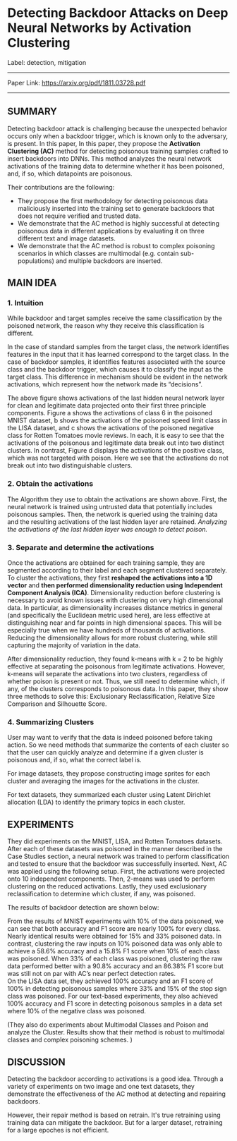 ﻿#  Detecting Backdoor Attacks on Deep Neural Networks by Activation Clustering 

Label: detection, mitigation

---

Paper Link: https://arxiv.org/pdf/1811.03728.pdf

---

## SUMMARY
Detecting backdoor attack is challenging because the unexpected behavior occurs only when a backdoor trigger, which is known only to the adversary, is present. In this paper, In this paper, they propose the **Activation Clustering (AC)** method for detecting poisonous training samples crafted to insert backdoors into DNNs. This method analyzes the neural network activations of the training data to determine whether it has been poisoned, and, if so, which datapoints are poisonous.  

Their contributions are the following:

- They propose the first methodology for detecting poisonous data maliciously inserted into the training set to generate backdoors that does not require verified and trusted data.  
- We demonstrate that the AC method is highly successful at detecting poisonous data in different applications by evaluating it on three different text and image datasets.  
- We demonstrate that the AC method is robust to complex poisoning scenarios in which classes are multimodal (e.g. contain sub-populations) and multiple backdoors are inserted.

## MAIN IDEA
### 1. Intuition 
While backdoor and target samples receive the same classification by the poisoned network, the reason why they receive this classification is different.   

In the case of standard samples from the target class, the network identifies features in the input that it has learned correspond to the target class. In the case of backdoor samples, it identifies features associated with the source class and the backdoor trigger, which causes it to classify the input as the target class. This difference in mechanism should be evident in the network activations, which represent how the network made its “decisions”.  


The above figure shows activations of the last hidden neural network layer for clean and legitimate data projected onto their first three principle components. Figure a shows the activations of class 6 in the poisoned MNIST dataset, b shows the activations of the poisoned speed limit class in the LISA dataset, and c shows the activations of the poisoned negative class for Rotten Tomatoes movie reviews. In
each, it is easy to see that the activations of the poisonous and legitimate data break out into two distinct clusters. In contrast, Figure d displays the activations of the positive class, which was not targeted with poison. Here we see that the activations do not break out into two distinguishable clusters.  

### 2. Obtain the activations 


The Algorithm they use to obtain the activations are shown above. First, the neural network is trained using untrusted data that potentially includes poisonous samples. Then, the network is queried using the training data and the resulting activations of the last hidden layer are retained. *Analyzing the activations of the last hidden layer was enough to detect poison.*   

### 3. Separate and determine the activations 
Once the activations are obtained for each training sample, they are segmented according to their label and each segment clustered separately. To cluster the activations, they first **reshaped the activations into a 1D vector** and **then performed dimensionality reduction using Independent Component Analysis (ICA)**. Dimensionality reduction before clustering is necessary to avoid known issues with clustering on very high dimensional data. In particular, as dimensionality increases distance metrics in general (and specifically the Euclidean metric used here), are less effective at distinguishing near and far points in high dimensional spaces. This will be especially true when we have hundreds of thousands of activations. Reducing the dimensionality allows for more robust clustering, while still capturing the majority of variation in the data. 

After dimensionality reduction, they found k-means with k = 2 to be highly effective at separating the poisonous from legitimate activations. However, k-means will separate the activations into two clusters, regardless of whether poison is present or not. Thus, we still need to determine which, if any, of the clusters corresponds to poisonous data. In this paper, they show three methods to solve this: Exclusionary Reclassification, Relative Size Comparison and Silhouette Score.

### 4. Summarizing Clusters
User may want to verify that the data is indeed poisoned before taking action. So we need methods that summarize the contents of each cluster so that the user can quickly analyze and determine if a given cluster is poisonous and, if so, what the correct label is.

For image datasets, they propose constructing image sprites for each cluster and averaging the images for the activations in the cluster.
  
For text datasets, they summarized each cluster using Latent Dirichlet allocation (LDA) to identify the primary topics in each cluster. 

## EXPERIMENTS

They did experiments on the MNIST, LISA, and Rotten Tomatoes datasets. After each of these datasets was poisoned in the manner described in the Case Studies section, a neural network was trained to perform classification and tested to ensure that the backdoor was successfully inserted. Next, AC was applied using the following setup. First, the activations were projected onto 10 independent components. Then, 2-means was used to perform clustering on the reduced activations. Lastly, they used exclusionary reclassification to determine which cluster, if any, was poisoned.

The results of backdoor detection are shown below: 


From the results of MNIST experiments with 10% of the data poisoned, we can see that both accuracy and F1 score are nearly 100% for every class. Nearly identical results were obtained for 15% and 33% poisoned data. In contrast, clustering the raw inputs on 10% poisoned data was only able to achieve a 58.6% accuracy and a 15.8% F1 score when 10% of each class was poisoned. When 33% of each class was poisoned, clustering the raw data performed better with a 90.8% accuracy and an 86.38% F1 score but was still not on par with AC’s near perfect detection rates.  
On the LISA data set, they achieved 100% accuracy and an F1 score of 100% in detecting poisonous samples where 33% and 15% of the stop sign class was poisoned. For our text-based experiments, they also achieved 100% accuracy and F1 score in detecting poisonous samples in a data set where 10% of the negative class was poisoned.

(They also do experiments about Multimodal Classes and Poison and analyze the Cluster. Results show that their method is robust to multimodal classes and complex poisoning schemes. )


## DISCUSSION
Detecting the backdoor according to activations is a good idea. Through a variety of experiments on two image and one text datasets, they demonstrate the effectiveness of the AC method at detecting and repairing backdoors.

However, their repair method is based on retrain. It's true retraining using training data can mitigate the backdoor. But for a larger dataset, retraining for a large epoches is not efficient. 